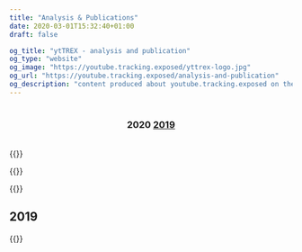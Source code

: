 ```yaml
---
title: "Analysis & Publications"
date: 2020-03-01T15:32:40+01:00
draft: false

og_title: "ytTREX - analysis and publication" 
og_type: "website"
og_image: "https://youtube.tracking.exposed/yttrex-logo.jpg"
og_url: "https://youtube.tracking.exposed/analysis-and-publication"
og_description: "content produced about youtube.tracking.exposed on the interwebs. internal publications and external"
---
```


<h3
  style="text-align:center;padding-top:1em;padding-bottom:1em;" class="highlight secondary">
    2020
    <a href="#2019">2019</a>
</h3>

{{<resource
  kind="event"
  when="January 2021" 
  title="Youtube Tracking Exposed — DMI UvA Winter School project pitch"
  description=" FIlterTube:Investigating echo chambers, filter bubbles and polarization on YouTube. Project coordinated by Salvatore Romano and Davide Beraldo, Giovanni Rossetti, Leonardo Sanna"
  resource1="Final project report"
  resource1href="https://wiki.digitalmethods.net/Dmi/WinterSchool2021FIterTube"
  resource3="Final presentation slides"
  resource3href="https://docs.google.com/presentation/d/1o__Fw_YyhcsD1-lk14jp8phwGxAaA0SgUnFpjiUba1E/edit#slide=id.p">}}


{{<resource
  kind="event"
  when="January 2020"
  title="Youtube Tracking Exposed — DMI UvA Winter School project pitch"
  description="Collective group work on polarization of the Brexit discussion seen through Youtube's personalization algorithm, coordinated by Salvatore Romano and Davide Beraldo"
  href="https://docs.google.com/document/d/1EkeEa6vnIQI1QH8xEIZkAbI23vn3ChsjoJs3U6tkeqo/edit"
  resource1="Final project report"
  resource1href="https://wiki.digitalmethods.net/Dmi/WinterSchool2020youtube"
  resource2="Project Pitch slides (on Prezi)"
  resource2href="https://prezi.com/view/AvoT0B1lnclMIq3k4LOU"
  resource3="Final presentation slides"
  resource3href="https://drive.google.com/open?id=1bOSi6853za6CRDYF1xdc8Os0EUQOWgma">}}

{{<resource
  kind="article"
  when="January"
  title="Youtube Tracking Exposed — DMI UvA Winter School Tutorial"
  authors="Salvatore Romano"
  description="Tutorial to explain the possible uses of the ytTREX tool, try it at https://youtube.tracking.exposed"
  resource1="Tutorial slides"
  resource1href="https://prezi.com/view/KqmfljOsE8HYvyT7TqGE">}}

## 2019

{{<resource
  when="June"
  title="algorithm exposed: Youtube — DMI UvA Summer School"
  kind="link"
  description="a dozen of scholars try to measure how YouTube algorithm personalize the 'related' video list"
  href="https://data-activism.net/2019/07/youtube-algorithm-exposed-dmi-summer-school-project-week-1/"
  resource1="Final report"
  resource1href="https://docs.google.com/document/d/1zZC7_GG6IFGnHtfk6cjqIDjDlYphZlds71ZeKMD2S9Y" >}}

